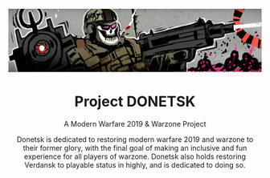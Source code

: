 <p align="center">
    <img src="https://raw.githubusercontent.com/ProjectDonetsk/.github/main/assets/main.gif" alt="Header">
</p>
<h1 align="center">Project DONETSK</h1>
<p align="center">A Modern Warfare 2019 & Warzone Project</p>
<p align="center">Donetsk is dedicated to restoring modern warfare 2019 and warzone to their former glory, with the final goal of making an inclusive and fun experience for all players of warzone. Donetsk also holds restoring Verdansk to playable status in highly, and is dedicated to doing so.</p>
